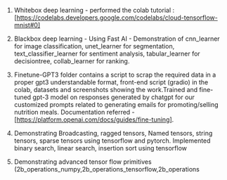 1. Whitebox deep learning - performed the colab tutorial : [https://codelabs.developers.google.com/codelabs/cloud-tensorflow-mnist#0]

2. Blackbox deep learning - Using Fast AI - Demonstration of cnn_learner for image classification, unet_learner for segmentation, text_classifier_learner for sentiment analysis, tabular_learner for decisiontree, collab_learner for ranking.

3. Finetune-GPT3 folder contains a script to scrap the required data in a proper gpt3 understandable format, front-end script (gradio) in the colab, datasets and screenshots showing the work.Trained and fine-tuned gpt-3 model on responses generated by chatgpt for our customized prompts related to generating emails for promoting/selling nutrition meals.  Documentation referred - [https://platform.openai.com/docs/guides/fine-tuning].

4. Demonstrating Broadcasting, ragged tensors, Named tensors, string tensors, sparse tensors using tensorflow and pytorch. Implemented binary search, linear search, insertion sort using tensorflow
5. Demonstrating advanced tensor flow primitives (2b_operations_numpy,2b_operations_tensorflow,2b_operations
